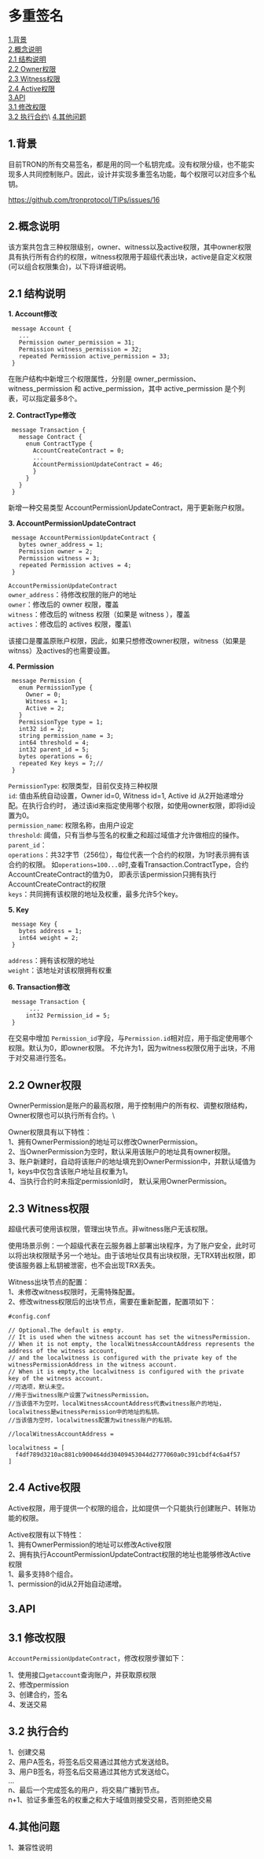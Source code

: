 多重签名
===

[1.背景](#1) \
[2.概念说明](#2) \
[2.1 结构说明](#2.1) \
[2.2 Owner权限](#2.2)\
[2.3 Witness权限](#2.3)\
[2.4 Active权限](#2.4)\
[3.API](#3) \
[3.1 修改权限](#3.1)\
[3.2 执行合约](#3.2)\ 
[4.其他问题](#5) 

## <h2 id="1">1.背景</h2>   

目前TRON的所有交易签名，都是用的同一个私钥完成。没有权限分级，也不能实现多人共同控制账户。因此，设计并实现多重签名功能，每个权限可以对应多个私钥。

 https://github.com/tronprotocol/TIPs/issues/16

## <h2 id="2">2.概念说明</h2>   

该方案共包含三种权限级别，owner、witness以及active权限，其中owner权限具有执行所有合约的权限，witness权限用于超级代表出块，active是自定义权限(可以组合权限集合)，以下将详细说明。

### <h2 id="2.1">2.1 结构说明</h2>

**1. Account修改**
  
     message Account { 
       ... 
       Permission owner_permission = 31;
       Permission witness_permission = 32;
       repeated Permission active_permission = 33;
     }
     
在账户结构中新增三个权限属性，分别是 owner_permission、witness_permission 和 active_permission，其中 active_permission 是个列表，可以指定最多8个。


**2. ContractType修改**

     message Transaction {
       message Contract {
         enum ContractType { 
           AccountCreateContract = 0; 
           ... 
           AccountPermissionUpdateContract = 46; 
           }
         }  
       }
     }
     
新增一种交易类型 AccountPermissionUpdateContract，用于更新账户权限。

**3. AccountPermissionUpdateContract**    

     message AccountPermissionUpdateContract {
       bytes owner_address = 1;
       Permission owner = 2;   
       Permission witness = 3; 
       repeated Permission actives = 4; 
     }
     
`AccountPermissionUpdateContract`\
`owner_address`：待修改权限的账户的地址\
`owner`：修改后的 owner 权限，覆盖\
`witness`：修改后的 witness 权限（如果是 witness ），覆盖\
`actives`：修改后的 actives 权限，覆盖\

该接口是覆盖原账户权限，因此，如果只想修改owner权限，witness（如果是witnss）及actives的也需要设置。
 
 
**4. Permission**

     message Permission {
       enum PermissionType {
         Owner = 0;
         Witness = 1;
         Active = 2;
       }
       PermissionType type = 1; 
       int32 id = 2;     
       string permission_name = 3;
       int64 threshold = 4;
       int32 parent_id = 5; 
       bytes operations = 6;  
       repeated Key keys = 7;// 
     }

`PermissionType`: 权限类型，目前仅支持三种权限\
`id`: 值由系统自动设置，Owner id=0, Witness id=1, Active id 从2开始递增分配。在执行合约时，
通过该id来指定使用哪个权限，如使用owner权限，即将id设置为0。\
`permission_name`: 权限名称，由用户设定\
`threshold`: 阈值，只有当参与签名的权重之和超过域值才允许做相应的操作。\
`parent_id`：\
`operations`：共32字节（256位），每位代表一个合约的权限，为1时表示拥有该合约的权限。
如`operations=100...0`时,查看Transaction.ContractType，合约AccountCreateContract的值为0，
即表示该permission只拥有执行AccountCreateContract的权限\
`keys`：共同拥有该权限的地址及权重，最多允许5个key。

**5. Key**     

     message Key {
       bytes address = 1;
       int64 weight = 2;
     }
`address`：拥有该权限的地址     
`weight`：该地址对该权限拥有权重   

**6. Transaction修改**

     message Transaction {
          ...
         int32 Permission_id = 5;
     }
    
在交易中增加 `Permission_id`字段，与`Permission.id`相对应，用于指定使用哪个权限。默认为0，即owner权限。
不允许为1，因为witness权限仅用于出块，不用于对交易进行签名。

### <h2 id="2.2">2.2 Owner权限</h2>
OwnerPermission是账户的最高权限，用于控制用户的所有权、调整权限结构，Owner权限也可以执行所有合约。\

Owner权限具有以下特性：\
1、拥有OwnerPermission的地址可以修改OwnerPermission。\
2、当OwnerPermission为空时，默认采用该账户的地址具有owner权限。\
3、账户新建时，自动将该账户的地址填充到OwnerPermission中，并默认域值为1，keys中仅包含该账户地址且权重为1。\
4、当执行合约时未指定permissionId时， 默认采用OwnerPermission。


### <h2 id="2.3">2.3 Witness权限</h2>
超级代表可使用该权限，管理出块节点。非witness账户无该权限。

使用场景示例：一个超级代表在云服务器上部署出块程序，为了账户安全，此时可以将出块权限赋予另一个地址。由于该地址仅具有出块权限，无TRX转出权限，即使该服务器上私钥被泄密，也不会出现TRX丢失。

Witness出块节点的配置：\
1、未修改witness权限时，无需特殊配置。\
2、修改witness权限后的出块节点，需要在重新配置，配置项如下：

```
#config.conf

// Optional.The default is empty.
// It is used when the witness account has set the witnessPermission.
// When it is not empty, the localWitnessAccountAddress represents the address of the witness account,
// and the localwitness is configured with the private key of the witnessPermissionAddress in the witness account.
// When it is empty,the localwitness is configured with the private key of the witness account.
//可选项，默认未空。
//用于当witness账户设置了witnessPermission。
//当该值不为空时，localWitnessAccountAddress代表witness账户的地址，localwitness是witnessPermission中的地址的私钥。
//当该值为空时，localwitness配置为witness账户的私钥。

//localWitnessAccountAddress =

localwitness = [
  f4df789d3210ac881cb900464dd30409453044d2777060a0c391cbdf4c6a4f57
]

```


### <h2 id="2.4">2.4 Active权限</h2>
Active权限，用于提供一个权限的组合，比如提供一个只能执行创建账户、转账功能的权限。 

Active权限有以下特性：\
1、拥有OwnerPermission的地址可以修改Active权限\
2、拥有执行AccountPermissionUpdateContract权限的地址也能够修改Active权限\
1、最多支持8个组合。\
1、permission的id从2开始自动递增。
 
 
## <h2 id="3">3.API</h2>  

### <h2 id="3.1">3.1 修改权限</h2>
`AccountPermissionUpdateContract`，修改权限步骤如下：

1、使用接口`getaccount`查询账户，并获取原权限\
2、修改permission\
3、创建合约，签名\
4、发送交易

### <h2 id="3.2">3.2 执行合约</h2> 

1、创建交易\
2、用户A签名，将签名后交易通过其他方式发送给B。\
3、用户B签名，将签名后交易通过其他方式发送给C。\
…\
n、最后一个完成签名的用户，将交易广播到节点。\
n+1、验证多重签名的权重之和大于域值则接受交易，否则拒绝交易


## <h2 id="4">4.其他问题</h2>  
1、兼容性说明  
   
 